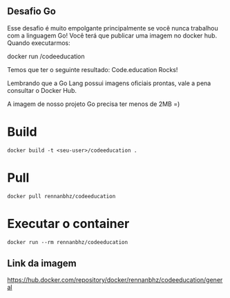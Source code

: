 
## Desafio Go

Esse desafio é muito empolgante principalmente se você nunca trabalhou com a linguagem Go!
Você terá que publicar uma imagem no docker hub. Quando executarmos:

docker run <seu-user>/codeeducation

Temos que ter o seguinte resultado: Code.education Rocks!

Lembrando que a Go Lang possui imagens oficiais prontas, vale a pena consultar o Docker Hub.

A imagem de nosso projeto Go precisa ter menos de 2MB =)


# Build 
```
docker build -t <seu-user>/codeeducation .
```

# Pull 
```
docker pull rennanbhz/codeeducation
```

# Executar o container
```
docker run --rm rennanbhz/codeeducation
```

## Link da imagem

https://hub.docker.com/repository/docker/rennanbhz/codeeducation/general
